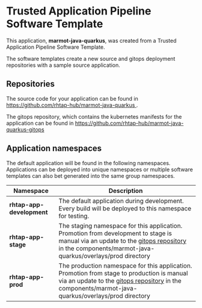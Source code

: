 # Trusted Application Pipeline Software Template

This application, **marmot-java-quarkus**, was created from a Trusted Application Pipeline Software Template.

The software templates create a new source and gitops deployment repositories with a sample source application. 

## Repositories

The source code for your application can be found in [https://github.com/rhtap-hub/marmot-java-quarkus ](https://github.com/rhtap-hub/marmot-java-quarkus ).
 
The gitops repository, which contains the kubernetes manifests for the application can be found in 
[https://github.com/rhtap-hub/marmot-java-quarkus-gitops ](https://github.com/rhtap-hub/marmot-java-quarkus-gitops ) 

## Application namespaces 

The default application will be found in the following namespaces. Applications can be deployed into unique namespaces or multiple software templates can also bet generated into the same group namespaces.  

|  Namespace   |  Description   |  
| -------- | -------- |   
| **rhtap-app-development** | The default application during development. Every build will be deployed to this namespace for testing. | 
| **rhtap-app-stage** | The staging namespace for this application. Promotion from development to stage is manual via an update to the [gitops repository](https://github.com/rhtap-hub/marmot-java-quarkus-gitops ) in the components/marmot-java-quarkus/overlays/prod directory |  
| **rhtap-app-prod** | The production namespace for this application. Promotion from stage to production is manual via an update to the [gitops repository](https://github.com/rhtap-hub/marmot-java-quarkus-gitops ) in the components/marmot-java-quarkus/overlays/prod directory | 